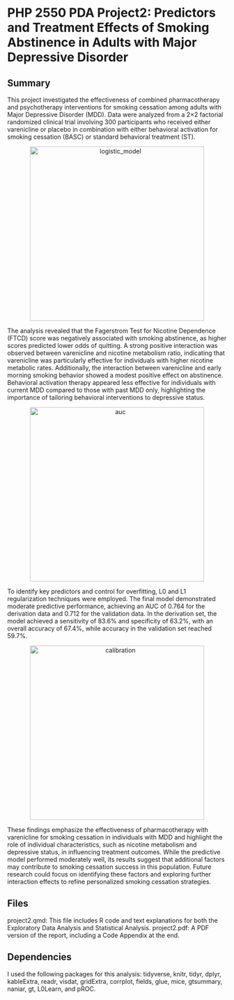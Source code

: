 # PHP 2550 PDA Project2: Predictors and Treatment Effects of Smoking Abstinence in Adults with Major Depressive Disorder

## Summary
This project investigated the effectiveness of combined pharmacotherapy and psychotherapy interventions for smoking cessation among adults with Major Depressive Disorder (MDD). Data were analyzed from a 2×2 factorial randomized clinical trial involving 300 participants who received either varenicline or placebo in combination with either behavioral activation for smoking cessation (BASC) or standard behavioral treatment (ST). 

<div align="center">
  <img width="400" alt="logistic_model" src="https://github.com/user-attachments/assets/62c87cc4-c1c8-4b41-be78-f2ac3e47c1b1" />
</div>

The analysis revealed that the Fagerstrom Test for Nicotine Dependence (FTCD) score was negatively associated with smoking abstinence, as higher scores predicted lower odds of quitting. A strong positive interaction was observed between varenicline and nicotine metabolism ratio, indicating that varenicline was particularly effective for individuals with higher nicotine metabolic rates. Additionally, the interaction between varenicline and early morning smoking behavior showed a modest positive effect on abstinence. Behavioral activation therapy appeared less effective for individuals with current MDD compared to those with past MDD only, highlighting the importance of tailoring behavioral interventions to depressive status.

<div align="center">
  <img width="400" alt="auc" src="https://github.com/user-attachments/assets/c1e06a26-bcfc-46b1-8c74-a5a8915a5a55" />
</div>

To identify key predictors and control for overfitting, L0 and L1 regularization techniques were employed. The final model demonstrated moderate predictive performance, achieving an AUC of 0.764 for the derivation data and 0.712 for the validation data. In the derivation set, the model achieved a sensitivity of 83.6% and specificity of 63.2%, with an overall accuracy of 67.4%, while accuracy in the validation set reached 59.7%.

<div align="center">
  <img width="400" alt="calibration" src="https://github.com/user-attachments/assets/b31e14aa-cc39-4140-9edd-927e97cfc1df" />
</div>

These findings emphasize the effectiveness of pharmacotherapy with varenicline for smoking cessation in individuals with MDD and highlight the role of individual characteristics, such as nicotine metabolism and depressive status, in influencing treatment outcomes. While the predictive model performed moderately well, its results suggest that additional factors may contribute to smoking cessation success in this population. Future research could focus on identifying these factors and exploring further interaction effects to refine personalized smoking cessation strategies.

## Files
project2.qmd: This file includes R code and text explanations for both the Exploratory Data Analysis and Statistical Analysis.
project2.pdf: A PDF version of the report, including a Code Appendix at the end.

## Dependencies
I used the following packages for this analysis: tidyverse, knitr, tidyr, dplyr, kableExtra, readr, visdat, gridExtra, corrplot, fields, glue, mice, gtsummary, naniar, gt, L0Learn, and pROC.
